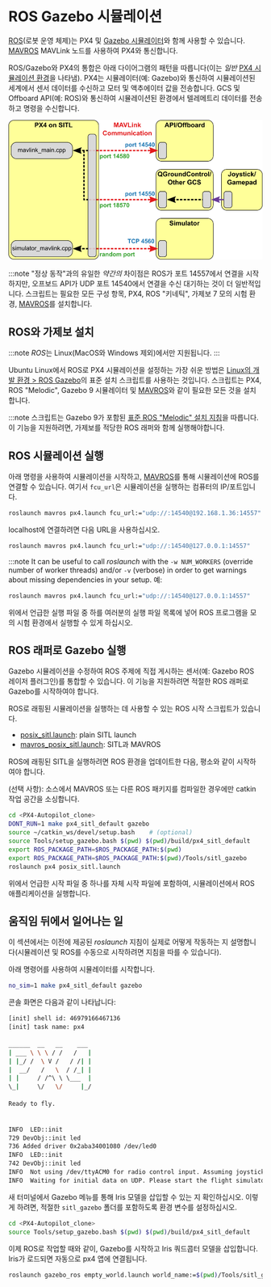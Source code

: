 # ROS Gazebo 시뮬레이션

[ROS](../ros/README.md)(로봇 운영 체제)는 PX4 및 [Gazebo 시뮬레이터](../simulation/gazebo.md)와 함께 사용할 수 있습니다. [MAVROS](../ros/mavros_installation.md) MAVLink 노드를 사용하여 PX4와 통신합니다.

ROS/Gazebo와 PX4의 통합은 아래 다이어그램의 패턴을 따릅니다(이는 *일반* [PX4 시뮬레이션 환경](../simulation/README.md#sitl-simulation-environment)을 나타냄). PX4는 시뮬레이터(예: Gazebo)와 통신하여 시뮬레이션된 세계에서 센서 데이터를 수신하고 모터 및 액추에이터 값을 전송합니다. GCS 및 Offboard API(예: ROS)와 통신하여 시뮬레이션된 환경에서 텔레메트리 데이터를 전송하고 명령을 수신합니다.

![PX4 SITL 개요](../../assets/simulation/px4_sitl_overview.png)

:::note
"정상 동작"과의 유일한 *약간의* 차이점은 ROS가 포트 14557에서 연결을 시작하지만, 오프보드 API가 UDP 포트 14540에서 연결을 수신 대기하는 것이 더 일반적입니다. 스크립트는 필요한 모든 구성 항목, PX4, ROS "키네틱", 가제보 7 모의 시험 환경, [MAVROS](../ros/mavros_installation.md)를 설치합니다.

## ROS와 가제보 설치

:::note
*ROS*는 Linux(MacOS와 Windows 제외)에서만 지원됩니다.
:::

Ubuntu Linux에서 ROS로 PX4 시뮬레이션을 설정하는 가장 쉬운 방법은 [Linux의 개발 환경 > ROS Gazebo](../dev_setup/dev_env_linux_ubuntu.md#rosgazebo)의 표준 설치 스크립트를 사용하는 것입니다. 스크립트는 PX4, ROS "Melodic", Gazebo 9 시뮬레이터 및 [MAVROS](../ros/mavros_installation.md)와 같이 필요한 모든 것을 설치합니다.

:::note
스크립트는 Gazebo 9가 포함된 [표준 ROS "Melodic" 설치 지침](http://wiki.ros.org/melodic/Installation/Ubuntu)을 따릅니다. 이 기능을 지원하려면, 가제보를 적당한 ROS 래퍼와 함께 실행해야합니다.


## ROS 시뮬레이션 실행

아래 명령을 사용하여 시뮬레이션을 시작하고, [MAVROS](../ros/mavros_installation.md)를 통해 시뮬레이션에 ROS를 연결할 수 있습니다. 여기서 `fcu_url`은 시뮬레이션을 실행하는 컴퓨터의 IP/포트입니다.

```sh
roslaunch mavros px4.launch fcu_url:="udp://:14540@192.168.1.36:14557"
```

localhost에 연결하려면 다음 URL을 사용하십시오.

```sh
roslaunch mavros px4.launch fcu_url:="udp://:14540@127.0.0.1:14557"
```

:::note
It can be useful to call *roslaunch* with the `-w NUM_WORKERS` (override number of worker threads) and/or `-v` (verbose) in order to get warnings about missing dependencies in your setup. 예:
```sh
roslaunch mavros px4.launch fcu_url:="udp://:14540@127.0.0.1:14557"
```
위에서 언급한 실행 파일 중 하를 여러분의 실행 파일 목록에 넣어 ROS 프로그램을 모의 시험 환경에서 실행할 수 있게 하십시오.

## ROS 래퍼로 Gazebo 실행

Gazebo 시뮬레이션을 수정하여 ROS 주제에 직접 게시하는 센서(예: Gazebo ROS 레이저 플러그인)를 통합할 수 있습니다. 이 기능을 지원하려면 적절한 ROS 래퍼로 Gazebo를 시작하여야 합니다.

ROS로 래핑된 시뮬레이션을 실행하는 데 사용할 수 있는 ROS 시작 스크립트가 있습니다.

* [posix_sitl.launch](https://github.com/PX4/PX4-Autopilot/blob/master/launch/posix_sitl.launch): plain SITL launch
* [mavros_posix_sitl.launch](https://github.com/PX4/PX4-Autopilot/blob/master/launch/mavros_posix_sitl.launch): SITL과 MAVROS

ROS에 래핑된 SITL을 실행하려면 ROS 환경을 업데이트한 다음, 평소와 같이 시작하여야 합니다.

(선택 사항): 소스에서 MAVROS 또는 다른 ROS 패키지를 컴파일한 경우에만 catkin 작업 공간을 소싱합니다.

```sh
cd <PX4-Autopilot_clone>
DONT_RUN=1 make px4_sitl_default gazebo
source ~/catkin_ws/devel/setup.bash    # (optional)
source Tools/setup_gazebo.bash $(pwd) $(pwd)/build/px4_sitl_default
export ROS_PACKAGE_PATH=$ROS_PACKAGE_PATH:$(pwd)
export ROS_PACKAGE_PATH=$ROS_PACKAGE_PATH:$(pwd)/Tools/sitl_gazebo
roslaunch px4 posix_sitl.launch
```

위에서 언급한 시작 파일 중 하나를 자체 시작 파일에 포함하여, 시뮬레이션에서 ROS 애플리케이션을 실행합니다.

## 움직임 뒤에서 일어나는 일

이 섹션에서는 이전에 제공된 *roslaunch* 지침이 실제로 어떻게 작동하는 지 설명합니다(시뮬레이션 및 ROS를 수동으로 시작하려면 지침을 따를 수 있습니다).

아래 명령어를 사용하여 시뮬레이터를 시작합니다.

```sh
no_sim=1 make px4_sitl_default gazebo
```

콘솔 화면은 다음과 같이 나타납니다:
```sh
[init] shell id: 46979166467136
[init] task name: px4

______  __   __    ___
| ___ \ \ \ / /   /   |
| |_/ /  \ V /   / /| |
|  __/   /   \  / /_| |
| |     / /^\ \ \___  |
\_|     \/   \/     |_/

Ready to fly.


INFO  LED::init
729 DevObj::init led
736 Added driver 0x2aba34001080 /dev/led0
INFO  LED::init
742 DevObj::init led
INFO  Not using /dev/ttyACM0 for radio control input. Assuming joystick input via MAVLink.
INFO  Waiting for initial data on UDP. Please start the flight simulator to proceed..
```

새 터미널에서 Gazebo 메뉴를 통해 Iris 모델을 삽입할 수 있는 지 확인하십시오. 이렇게 하려면, 적절한 `sitl_gazebo` 폴더를 포함하도록 환경 변수를 설정하십시오.

```sh
cd <PX4-Autopilot_clone>
source Tools/setup_gazebo.bash $(pwd) $(pwd)/build/px4_sitl_default
```

이제 ROS로 작업할 때와 같이, Gazebo를 시작하고 Iris 쿼드콥터 모델을 삽입합니다. Iris가 로드되면 자동으로 px4 앱에 연결됩니다.

```sh
roslaunch gazebo_ros empty_world.launch world_name:=$(pwd)/Tools/sitl_gazebo/worlds/iris.world
```
